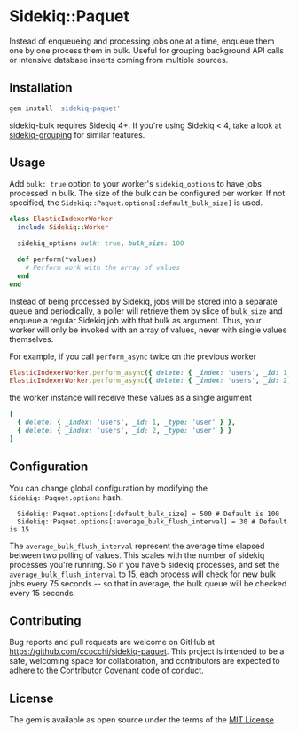 # Sidekiq::Paquet

Instead of enqueueing and processing jobs one at a time, enqueue them one by one process them in bulk.
Useful for grouping background API calls or intensive database inserts coming from multiple sources.

## Installation

```ruby
gem install 'sidekiq-paquet'
```

sidekiq-bulk requires Sidekiq 4+. If you're using Sidekiq < 4, take a look at [sidekiq-grouping](https://github.com/gzigzigzeo/sidekiq-grouping/) for similar features.

## Usage

Add `bulk: true` option to your worker's `sidekiq_options` to have jobs processed in bulk. The size of the bulk can be configured per worker. If not specified, the `Sidekiq::Paquet.options[:default_bulk_size]` is used.

```ruby
class ElasticIndexerWorker
  include Sidekiq::Worker

  sidekiq_options bulk: true, bulk_size: 100

  def perform(*values)
    # Perform work with the array of values
  end
end
```

Instead of being processed by Sidekiq, jobs will be stored into a separate queue and periodically, a poller will retrieve them by slice of `bulk_size` and enqueue a regular Sidekiq job with that bulk as argument.
Thus, your worker will only be invoked with an array of values, never with single values themselves.

For example, if you call `perform_async` twice on the previous worker

```ruby
ElasticIndexerWorker.perform_async({ delete: { _index: 'users', _id: 1, _type: 'user' } })
ElasticIndexerWorker.perform_async({ delete: { _index: 'users', _id: 2, _type: 'user' } })
```

the worker instance will receive these values as a single argument

```ruby
[
  { delete: { _index: 'users', _id: 1, _type: 'user' } },
  { delete: { _index: 'users', _id: 2, _type: 'user' } }
]
```

## Configuration

You can change global configuration by modifying the `Sidekiq::Paquet.options` hash.

```
  Sidekiq::Paquet.options[:default_bulk_size] = 500 # Default is 100
  Sidekiq::Paquet.options[:average_bulk_flush_interval] = 30 # Default is 15
```

The `average_bulk_flush_interval` represent the average time elapsed between two polling of values. This scales with the number of sidekiq processes you're running. So if you have 5 sidekiq processes, and set the `average_bulk_flush_interval` to 15, each process will check for new bulk jobs every 75 seconds -- so that in average, the bulk queue will be checked every 15 seconds.

## Contributing

Bug reports and pull requests are welcome on GitHub at https://github.com/ccocchi/sidekiq-paquet. This project is intended to be a safe, welcoming space for collaboration, and contributors are expected to adhere to the [Contributor Covenant](http://contributor-covenant.org) code of conduct.

## License

The gem is available as open source under the terms of the [MIT License](http://opensource.org/licenses/MIT).
